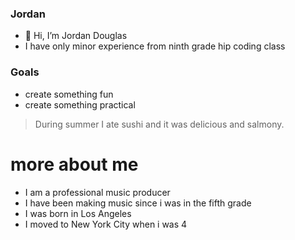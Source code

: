 ### Jordan 
- 👋 Hi, I’m Jordan Douglas
- I have only minor experience from ninth grade hip coding class
### Goals
- create something fun
- create something practical
> During summer I ate sushi and it was delicious and salmony.
# more about me
- I am a professional music producer
- I have been making music since i was in the fifth grade
- I was born in Los Angeles
- I moved to New York City when i was 4
